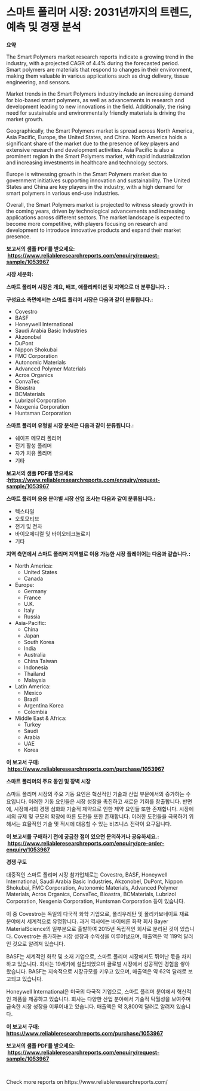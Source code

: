 <p><h1>스마트 폴리머 시장: 2031년까지의 트렌드, 예측 및 경쟁 분석</h1></p><p><strong>요약</strong></p>
<p><p>The Smart Polymers market research reports indicate a growing trend in the industry, with a projected CAGR of 4.4% during the forecasted period. Smart polymers are materials that respond to changes in their environment, making them valuable in various applications such as drug delivery, tissue engineering, and sensors.</p><p>Market trends in the Smart Polymers industry include an increasing demand for bio-based smart polymers, as well as advancements in research and development leading to new innovations in the field. Additionally, the rising need for sustainable and environmentally friendly materials is driving the market growth.</p><p>Geographically, the Smart Polymers market is spread across North America, Asia Pacific, Europe, the United States, and China. North America holds a significant share of the market due to the presence of key players and extensive research and development activities. Asia Pacific is also a prominent region in the Smart Polymers market, with rapid industrialization and increasing investments in healthcare and technology sectors.</p><p>Europe is witnessing growth in the Smart Polymers market due to government initiatives supporting innovation and sustainability. The United States and China are key players in the industry, with a high demand for smart polymers in various end-use industries.</p><p>Overall, the Smart Polymers market is projected to witness steady growth in the coming years, driven by technological advancements and increasing applications across different sectors. The market landscape is expected to become more competitive, with players focusing on research and development to introduce innovative products and expand their market presence.</p></p>
<p><strong>보고서의 샘플 PDF를 받으세요: &nbsp;<a href="https://www.reliableresearchreports.com/enquiry/request-sample/1053967">https://www.reliableresearchreports.com/enquiry/request-sample/1053967</a></strong></p>
<p><strong>시장 세분화:</strong></p>
<p><strong> 스마트 폴리머 시장은 개요, 배포, 애플리케이션 및 지역으로 더 분류됩니다. :</strong></p>
<p><strong>구성요소 측면에서는 스마트 폴리머 시장은 다음과 같이 분류됩니다.:</strong></p>
<p><ul><li>Covestro</li><li>BASF</li><li>Honeywell International</li><li>Saudi Arabia Basic Industries</li><li>Akzonobel</li><li>DuPont</li><li>Nippon Shokubai</li><li>FMC Corporation</li><li>Autonomic Materials</li><li>Advanced Polymer Materials</li><li>Acros Organics</li><li>ConvaTec</li><li>Bioastra</li><li>BCMaterials</li><li>Lubrizol Corporation</li><li>Nexgenia Corporation</li><li>Huntsman Corporation</li></ul></p>
<p><strong> 스마트 폴리머 유형별 시장 분석은 다음과 같이 분류됩니다.:</strong></p>
<p><ul><li>쉐이프 메모리 폴리머</li><li>전기 활성 폴리머</li><li>자가 치유 폴리머</li><li>기타</li></ul></p>
<p><strong>보고서의 샘플 PDF를 받으세요 :<a href="https://www.reliableresearchreports.com/enquiry/request-sample/1053967">https://www.reliableresearchreports.com/enquiry/request-sample/1053967</a></strong></p>
<p><strong> 스마트 폴리머 응용 분야별 시장 산업 조사는 다음과 같이 분류됩니다.:</strong></p>
<p><ul><li>텍스타일</li><li>오토모티브</li><li>전기 및 전자</li><li>바이오메디컬 및 바이오테크놀로지</li><li>기타</li></ul></p>
<p><strong>지역 측면에서 스마트 폴리머 지역별로 이용 가능한 시장 플레이어는 다음과 같습니다.:</strong></p>
<p><ul>
    <li>
        North America:
        <ul>
            <li>United States</li>
            <li>Canada</li>
        </ul>
    </li>
    <li>
        Europe:
        <ul>
            <li>Germany</li>
            <li>France</li>
            <li>U.K.</li>
            <li>Italy</li>
            <li>Russia</li>
        </ul>
    </li>
    <li>
        Asia-Pacific:
        <ul>
            <li>China</li>
            <li>Japan</li>
            <li>South Korea</li>
            <li>India</li>
            <li>Australia</li>
            <li>China Taiwan</li>
            <li>Indonesia</li>
            <li>Thailand</li>
            <li>Malaysia</li>
        </ul>
    </li>
    <li>
        Latin America:
        <ul>
            <li>Mexico</li>
            <li>Brazil</li>
            <li>Argentina Korea</li>
            <li>Colombia</li>
        </ul>
    </li>
    <li>
        Middle East & Africa:
        <ul>
            <li>Turkey</li>
            <li>Saudi</li>
            <li>Arabia</li>
            <li>UAE</li>
            <li>Korea</li>
        </ul>
    </li>
    </ul></p>
<p><strong>이 보고서 구매: &nbsp;<a href="https://www.reliableresearchreports.com/purchase/1053967">https://www.reliableresearchreports.com/purchase/1053967</a></strong></p>
<p><strong>스마트 폴리머의 주요 동인 및 장벽 시장</strong></p>
<p><p>스마트 폴리머 시장의 주요 기동 요인은 혁신적인 기술과 산업 부문에서의 증가하는 수요입니다. 이러한 기동 요인들은 시장 성장을 촉진하고 새로운 기회를 창출합니다. 반면에, 시장에서의 경쟁 심화와 기술적 제약으로 인한 제약 요인들 또한 존재합니다. 시장에서의 규제 및 규모의 확장에 따른 도전들 또한 존재합니다. 이러한 도전들을 극복하기 위해서는 효율적인 기술 및 적시에 대응할 수 있는 비즈니스 전략이 요구됩니다.</p></p>
<p><strong>이 보고서를 구매하기 전에 궁금한 점이 있으면 문의하거나 공유하세요.: &nbsp;<a href="https://www.reliableresearchreports.com/enquiry/pre-order-enquiry/1053967">https://www.reliableresearchreports.com/enquiry/pre-order-enquiry/1053967</a></strong></p>
<p><strong>경쟁 구도</strong></p>
<p><p>대중적인 스마트 폴리머 시장 참가업체로는 Covestro, BASF, Honeywell International, Saudi Arabia Basic Industries, Akzonobel, DuPont, Nippon Shokubai, FMC Corporation, Autonomic Materials, Advanced Polymer Materials, Acros Organics, ConvaTec, Bioastra, BCMaterials, Lubrizol Corporation, Nexgenia Corporation, Huntsman Corporation 등이 있습니다.</p><p>이 중 Covestro는 독일의 다국적 화학 기업으로, 폴리우레탄 및 폴리카보네이트 재료 분야에서 세계적으로 유명합니다. 과거 역사에는 바이에른 화학 회사 Bayer MaterialScience의 일부분으로 출발하여 2015년 독립적인 회사로 분리된 것이 있습니다. Covestro는 증가하는 시장 성장과 수익성을 이루어냈으며, 매출액은 약 119억 달러인 것으로 알려져 있습니다.</p><p>BASF는 세계적인 화학 및 소재 기업으로, 스마트 폴리머 시장에서도 뛰어난 몫을 차지하고 있습니다. 회사는 19세기에 설립되었으며 글로벌 시장에서 성공적인 경험을 쌓아왔습니다. BASF는 지속적으로 시장규모를 키우고 있으며, 매출액은 약 62억 달러로 보고되고 있습니다.</p><p>Honeywell International은 미국의 다국적 기업으로, 스마트 폴리머 분야에서 혁신적인 제품을 제공하고 있습니다. 회사는 다양한 산업 분야에서 기술적 탁월성을 보여주며 급속한 시장 성장을 이루어내고 있습니다. 매출액은 약 3,800억 달러로 알려져 있습니다.</p></p>
<p><strong>이 보고서 구매: &nbsp; <a href="https://www.reliableresearchreports.com/purchase/1053967">https://www.reliableresearchreports.com/purchase/1053967</a></strong></p>
<p><strong>보고서의 샘플 PDF를 받으세요: &nbsp;<a href="https://www.reliableresearchreports.com/enquiry/request-sample/1053967">https://www.reliableresearchreports.com/enquiry/request-sample/1053967</a></strong><strong></strong></p>
<p>&nbsp;</p>
<p>Check more reports on https://www.reliableresearchreports.com/</p>